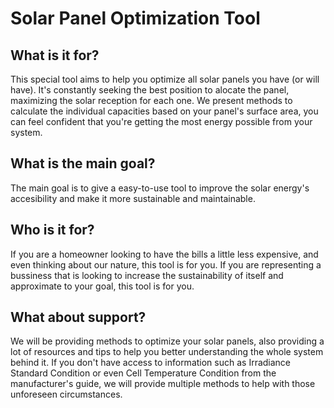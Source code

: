 # Solar Panel Optimization Tool

## What is it for?
This special tool aims to help you optimize all solar panels you have (or will have). It's constantly seeking the best position to alocate the panel, maximizing the solar reception for each one. We present methods to calculate the individual capacities based on your panel's surface area, you can feel confident that you're getting the most energy possible from your system.

## What is the main goal?
The main goal is to give a easy-to-use tool to improve the solar energy's accesibility and make it more sustainable and maintainable. 

## Who is it for?
If you are a homeowner looking to have the bills a little less expensive, and even thinking about our nature, this tool is for you. If you are representing a bussiness that is looking to increase the sustainability of itself and approximate to your goal, this tool is for you. 

## What about support?
We will be providing methods to optimize your solar panels, also providing a lot of resources and tips to help you better understanding the whole system behind it. If you don't have access to information such as Irradiance Standard Condition or even Cell Temperature Condition from the manufacturer's guide, we will provide multiple methods to help with those unforeseen circumstances. 
